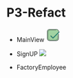# P3-Refact


- MainView <svg xmlns="http://www.w3.org/2000/svg" x="0px" y="0px"
width="32" height="32"
viewBox="0 0 226 226"
style=" fill:#000000;"><g transform="translate(-33.9,-33.9) scale(1.3,1.3)"><g fill="none" fill-rule="nonzero" stroke="none" stroke-width="1" stroke-linecap="butt" stroke-linejoin="miter" stroke-miterlimit="10" stroke-dasharray="" stroke-dashoffset="0" font-family="none" font-weight="none" font-size="none" text-anchor="none" style="mix-blend-mode: normal"><path d="M0,226v-226h226v226z" fill="none"></path><g><path d="M182.97186,100.13382v56.5c0,14.916 -12.204,27.12 -27.12,27.12h-88.14c-14.916,0 -27.12,-12.204 -27.12,-27.12v-88.14c0,-14.916 12.204,-27.12 27.12,-27.12h88.14c14.916,0 27.12,12.204 27.12,27.12" fill="#a1d3a2"></path><path d="M155.85186,186.01382h-88.14c-16.19968,0 -29.38,-13.18032 -29.38,-29.38v-88.14c0,-16.19968 13.18032,-29.38 29.38,-29.38h88.14c16.19968,0 29.38,13.18032 29.38,29.38c0,1.24752 -1.01248,2.26 -2.26,2.26c-1.24752,0 -2.26,-1.01248 -2.26,-2.26c0,-13.7069 -11.1531,-24.86 -24.86,-24.86h-88.14c-13.7069,0 -24.86,11.1531 -24.86,24.86v88.14c0,13.7069 11.1531,24.86 24.86,24.86h88.14c13.7069,0 24.86,-11.1531 24.86,-24.86v-56.5c0,-1.24752 1.01248,-2.26 2.26,-2.26c1.24752,0 2.26,1.01248 2.26,2.26v56.5c0,16.20194 -13.18032,29.38 -29.38,29.38z" fill="#1f212b"></path><path d="M172.80186,141.94382v8.27838c0,12.8481 -10.51352,23.36162 -23.36162,23.36162h-75.31676c-12.8481,0 -23.36162,-10.51352 -23.36162,-23.36162v-75.31676c0,-12.8481 10.51352,-23.36162 23.36162,-23.36162h76.07838" fill="#a1d3a2"></path><path d="M149.44024,174.71382h-75.31676c-13.50576,0 -24.49162,-10.98586 -24.49162,-24.49162v-75.31676c0,-13.50576 10.98586,-24.49162 24.49162,-24.49162h76.07838c0.62376,0 1.13,0.50624 1.13,1.13c0,0.62376 -0.50624,1.13 -1.13,1.13h-76.07838c-12.25824,0 -22.23162,9.97338 -22.23162,22.23162v75.31676c0,12.25824 9.97338,22.23162 22.23162,22.23162h75.31676c12.25824,0 22.23162,-9.97338 22.23162,-22.23162v-8.27838c0,-0.62376 0.50624,-1.13 1.13,-1.13c0.62376,0 1.13,0.50624 1.13,1.13v8.27838c0,13.50576 -10.98812,24.49162 -24.49162,24.49162z" fill="#1f212b"></path><path d="M172.80186,138.55382c-0.62376,0 -1.13,-0.50624 -1.13,-1.13v-9.04c0,-0.62376 0.50624,-1.13 1.13,-1.13c0.62376,0 1.13,0.50624 1.13,1.13v9.04c0,0.62376 -0.50624,1.13 -1.13,1.13zM172.80186,124.99382c-0.62376,0 -1.13,-0.50624 -1.13,-1.13v-4.52c0,-0.62376 0.50624,-1.13 1.13,-1.13c0.62376,0 1.13,0.50624 1.13,1.13v4.52c0,0.62376 -0.50624,1.13 -1.13,1.13z" fill="#1f212b"></path><path d="M192.57686,76.29308l-77.41404,77.26714c-0.24408,0.2486 -0.52658,0.42036 -0.82264,0.55822c-0.10848,0.05424 -0.2147,0.09944 -0.3277,0.14012c-0.1921,0.06328 -0.38872,0.09718 -0.5876,0.12204c-0.14464,0.02034 -0.27572,0.08814 -0.42488,0.08814c-0.16046,0 -0.29606,-0.0678 -0.44974,-0.09266c-0.0113,-0.00226 -0.02486,0 -0.03616,-0.00226c-0.94016,0.15368 -1.93004,-0.08136 -2.65098,-0.81134l-26.00808,-26.38098c-1.19102,-1.2091 -1.19102,-3.1866 0,-4.39796c1.19102,-1.2091 3.14366,-1.2091 4.33468,0l23.52434,24.9843l76.52586,-75.87272c1.19102,-1.2091 3.14366,-1.2091 4.33468,0c1.19328,1.21136 1.19328,3.18886 0.00226,4.39796z" fill="#00ac9c"></path><path d="M190.40952,70.99112c0.78648,0 1.5707,0.30284 2.16734,0.90626c1.19102,1.2091 1.19102,3.1866 0,4.3957l-77.41404,77.26714c-0.24408,0.2486 -0.52658,0.42036 -0.82264,0.55822c-0.10848,0.05424 -0.2147,0.09944 -0.3277,0.14012c-0.1921,0.06328 -0.38872,0.09718 -0.5876,0.12204c-0.14464,0.02034 -0.27572,0.08814 -0.42488,0.08814c-0.16046,0 -0.29606,-0.0678 -0.44974,-0.09266c-0.0113,-0.00226 -0.02486,0 -0.03616,-0.00226c-0.1808,0.02938 -0.36386,0.0452 -0.54692,0.0452c-0.76614,0 -1.52324,-0.26668 -2.10406,-0.85654l-26.00808,-26.38098c-1.19102,-1.2091 -1.19102,-3.1866 0,-4.3957c0.59664,-0.60342 1.38086,-0.90626 2.16734,-0.90626c0.78648,0 1.5707,0.30284 2.16734,0.90626l23.52434,24.9843l76.52586,-75.87272c0.59664,-0.60568 1.38312,-0.90626 2.1696,-0.90626M190.40952,68.73112c-1.43058,0 -2.77302,0.56048 -3.77646,1.57974l-74.8625,74.22066l-21.9333,-23.29608c-1.0396,-1.05542 -2.38204,-1.61816 -3.81262,-1.61816c-1.43058,0 -2.77302,0.56048 -3.77646,1.57974c-2.05886,2.08824 -2.05886,5.48276 0,7.571l26.00582,26.37646c0.9718,0.98762 2.29164,1.53002 3.71318,1.53002c0.14012,0 0.28024,-0.00452 0.42036,-0.01582c0.1695,0.03616 0.37516,0.06554 0.61246,0.06554c0.36838,0 0.66444,-0.07458 0.82942,-0.11978c0.28476,-0.03616 0.59212,-0.10396 0.8814,-0.19888c0.27572,-0.09944 0.46104,-0.17628 0.64862,-0.27346c0.52658,-0.24634 1.01022,-0.57856 1.4125,-0.98988l77.39822,-77.25358c2.07016,-2.09954 2.07016,-5.49632 0.01356,-7.5823c-1.00344,-1.01474 -2.34362,-1.57522 -3.7742,-1.57522z" fill="#1f212b"></path></g></g></g></svg>

- SignUP <img src="https://img.icons8.com/plasticine/36/000000/checkmark.png">

- FactoryEmployee

